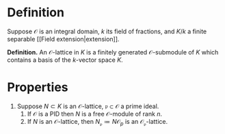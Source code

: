 # Definition
Suppose $\mathcal{O}$ is an integral domain, $k$ its field of fractions, and $K/k$ a finite separable [[Field extension|extension]].

**Definition.** An $\mathcal{O}$-lattice in $K$ is a finitely generated $\mathcal{O}$-submodule of $K$ which contains a basis of the $k$-vector space $K$.

# Properties
1. Suppose $N\subset K$ is an $\mathcal{O}$-lattice, $\mathfrak{p}\subset\mathcal{O}$ a prime ideal.
	1. If $\mathcal{O}$ is a PID then $N$ is a free $\mathcal{O}$-module of rank $n$.
	2. If $N$ is an $\mathcal{O}$-lattice, then $N_\mathfrak{p}\coloneqq N\mathcal{O}_p$ is an $\mathcal{O}_\mathfrak{p}$-lattice.